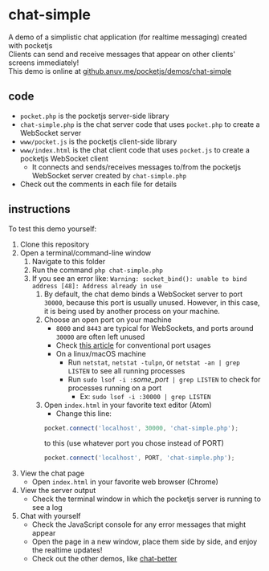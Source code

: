 # chat-simple
A demo of a simplistic chat application (for realtime messaging) created with pocketjs  
Clients can send and receive messages that appear on other clients' screens immediately!  
This demo is online at [github.anuv.me/pocketjs/demos/chat-simple](http://github.anuv.me/pocketjs/demos/chat-simple)

## code
 - `pocket.php` is the pocketjs server-side library
 - `chat-simple.php` is the chat server code that uses `pocket.php` to create a WebSocket server
 - `www/pocket.js` is the pocketjs client-side library
 - `www/index.html` is the chat client code that uses `pocket.js` to create a pocketjs WebSocket client
    - It connects and sends/receives messages to/from the pocketjs WebSocket server created by `chat-simple.php`
 - Check out the comments in each file for details

## instructions
To test this demo yourself:
 1. Clone this repository
 2. Open a terminal/command-line window
    1. Navigate to this folder
    2. Run the command `php chat-simple.php`
    3. If you see an error like: `Warning: socket_bind(): unable to bind address [48]: Address already in use`
        1. By default, the chat demo binds a WebSocket server to port `30000`, because this port is usually unused. However, in this case, it is being used by another process on your machine.
        2. Choose an open port on your machine
            - `8000` and `8443` are typical for WebSockets, and ports around `30000` are often left unused
            - Check [this article](https://en.wikipedia.org/wiki/List_of_TCP_and_UDP_port_numbers) for conventional port usages
            - On a linux/macOS machine
                - Run `netstat`, `netstat -tulpn`, or `netstat -an | grep LISTEN` to see all running processes
                - Run `sudo lsof -i :`*some_port*` | grep LISTEN` to check for processes running on a port
                    - Ex: `sudo lsof -i :30000 | grep LISTEN`
        3. Open `index.html` in your favorite text editor (Atom)
            - Change this line:
            ```javascript
            pocket.connect('localhost', 30000, 'chat-simple.php');
            ```
            to this (use whatever port you chose instead of PORT)
            ```javascript
            pocket.connect('localhost', PORT, 'chat-simple.php');
            ```
 3. View the chat page
    - Open `index.html` in your favorite web browser (Chrome)
 4. View the server output
    - Check the terminal window in which the pocketjs server is running to see a log
 5. Chat with yourself
    - Check the JavaScript console for any error messages that might appear
    - Open the page in a new window, place them side by side, and enjoy the realtime updates!
    - Check out the other demos, like [chat-better](../chat-better)
